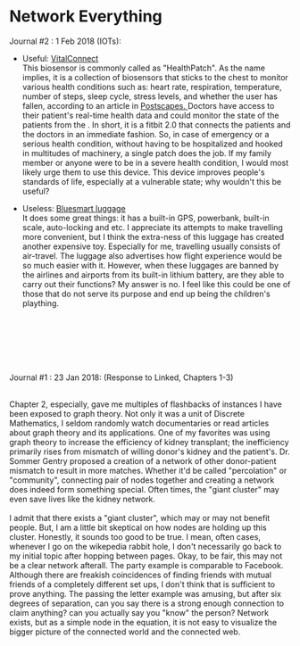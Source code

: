 # Network Everything

Journal #2 : 1 Feb 2018 (IOTs):<br/>
- Useful: <a href="https://vitalconnect.com/"> VitalConnect </a> <br/>
This biosensor is commonly called as "HealthPatch". As the name implies, it is a collection of biosensors that sticks to the chest to monitor various health conditions such as: heart rate, respiration, temperature, number of steps, sleep cycle, stress levels, and whether the user has fallen, according to an article in <a href="https://www.postscapes.com/wireless-biometric-patch-healthpatch-md/"> Postscapes. </a> Doctors have access to their patient's real-time health data and could monitor the state of the patients from the . In short, it is a fitbit 2.0 that connects the patients and the doctors in an immediate fashion. So, in case of emergency or a serious health condition, without having to be hospitalized and hooked in multitudes of machinery, a single patch does the job. If my family member or anyone were to be in a severe health condition, I would most likely urge them to use this device. This device improves people's standards of life, especially at a vulnerable state; why wouldn't this be useful?


- Useless: <a href="http://www.bluesmart.com/"> Bluesmart luggage </a> <br/>
It does some great things: it has a built-in GPS, powerbank, built-in scale, auto-locking and etc. I appreciate its attempts to make travelling more convenient, but I think the extra-ness of this luggage has created another expensive toy. Especially for me, travelling usually consists of air-travel. The luggage also advertises how flight experience would be so much easier with it. However, when these luggages are banned by the airlines and airports from its built-in lithium battery, are they able to carry out their functions? My answer is no. I feel like this could be one of those that do not serve its purpose and end up being the children's plaything.<br/><br/><br/><br/><br/><br/><br/>


Journal #1 : 23 Jan 2018: (Response to Linked, Chapters 1-3)<br/><br/>

Chapter 2, especially, gave me multiples of flashbacks of instances I have been exposed to graph theory. Not only it was a unit of Discrete Mathematics, I seldom randomly watch documentaries or read articles about graph theory and its applications. One of my favorites was using graph theory to increase the efficiency of kidney transplant; the inefficiency primarily rises from mismatch of willing donor's kidney and the patient's. Dr. Sommer Gentry proposed a creation of a network of other donor-patient mismatch to result in more matches. Whether it'd be called "percolation" or "community", connecting pair of nodes together and creating a network does indeed form something special. Often times, the "giant cluster" may even save lives like the kidney network. <br/><br/>
    I admit that there exists a "giant cluster", which may or may not benefit people. But, I am a little bit skeptical on how nodes are holding up this cluster. Honestly, it sounds too good to be true. I mean, often cases, whenever I go on the wikepedia rabbit hole, I don't necessarily go back to my initial topic after hopping between pages. Okay, to be fair, this may not be a clear network afterall. The party example is comparable to Facebook. Although there are freakish coincidences of finding friends with mutual friends of a completely different set ups, I don't think that is sufficient to prove anything. The passing the letter example was amusing, but after six degrees of separation, can you say there is a strong enough connection to claim anything? can you actually say you "know" the person? Network exists, but as a simple node in the equation, it is not easy to visualize the bigger picture of the connected world and the connected web. <br/>
